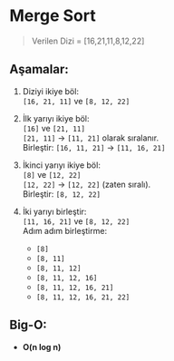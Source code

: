 # Merge Sort

> Verilen Dizi = [16,21,11,8,12,22]

## Aşamalar:
1. Diziyi ikiye böl:  
   `[16, 21, 11]` ve `[8, 12, 22]`

2. İlk yarıyı ikiye böl:  
   `[16]` ve `[21, 11]`  
   `[21, 11]` → `[11, 21]` olarak sıralanır.  
   Birleştir: `[16, 11, 21]` → `[11, 16, 21]`

3. İkinci yarıyı ikiye böl:  
   `[8]` ve `[12, 22]`  
   `[12, 22]` → `[12, 22]` (zaten sıralı).  
   Birleştir: `[8, 12, 22]`

4. İki yarıyı birleştir:  
   `[11, 16, 21]` ve `[8, 12, 22]`  
   Adım adım birleştirme:  
   - `[8]`
   - `[8, 11]`
   - `[8, 11, 12]`
   - `[8, 11, 12, 16]`
   - `[8, 11, 12, 16, 21]`
   - `[8, 11, 12, 16, 21, 22]`

## Big-O:
- **O(n log n)**
